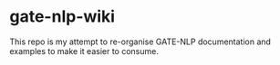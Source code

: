 # gate-nlp-wiki
This repo is my attempt to re-organise GATE-NLP documentation and examples to make it easier to consume. 
